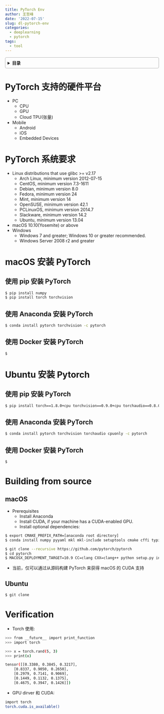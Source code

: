 ```yaml
---
title: PyTorch Env
author: 王哲峰
date: '2022-07-15'
slug: dl-pytorch-env
categories:
  - deeplearning
  - pytorch
tags:
  - tool
---
```


<style>
details {
    border: 1px solid #aaa;
    border-radius: 4px;
    padding: .5em .5em 0;
}
summary {
    font-weight: bold;
    margin: -.5em -.5em 0;
    padding: .5em;
}
details[open] {
    padding: .5em;
}
details[open] summary {
    border-bottom: 1px solid #aaa;
    margin-bottom: .5em;
}
</style>

<details><summary>目录</summary><p>

- [PyTorch 支持的硬件平台](#pytorch-支持的硬件平台)
- [PyTorch 系统要求](#pytorch-系统要求)
- [macOS 安装 PyTorch](#macos-安装-pytorch)
  - [使用 pip 安装 PyTorch](#使用-pip-安装-pytorch)
  - [使用 Anaconda 安装 PyTorch](#使用-anaconda-安装-pytorch)
  - [使用 Docker 安装 PyTorch](#使用-docker-安装-pytorch)
- [Ubuntu 安装 Pytorch](#ubuntu-安装-pytorch)
  - [使用 pip 安装 PyTorch](#使用-pip-安装-pytorch-1)
  - [使用 Anaconda 安装 PyTorch](#使用-anaconda-安装-pytorch-1)
  - [使用 Docker 安装 PyTorch](#使用-docker-安装-pytorch-1)
- [Building from source](#building-from-source)
  - [macOS](#macos)
  - [Ubuntu](#ubuntu)
- [Verification](#verification)
</p></details><p></p>


# PyTorch 支持的硬件平台

- PC
	- CPU
	- GPU
	- Cloud TPU(张量)
- Mobile
	- Android 
	- iOS
	- Embedded Devices

# PyTorch 系统要求

- Linux distributions that use glibc >= v2.17
    - Arch Linux, minimum version 2012-07-15
    - CentOS, minimum version 7.3-1611
    - Debian, minimum version 8.0
    - Fedora, minimum version 24
    - Mint, minimum version 14
    - OpenSUSE, minimum version 42.1
    - PCLinuxOS, minimum version 2014.7
    - Slackware, minimum version 14.2
    - Ubuntu, minimum version 13.04
- macOS 10.10(Yosemite) or above
- Windows
    - Windows 7 and greater; Windows 10 or greater recommended.
    - Windows Server 2008 r2 and greater

# macOS 安装 PyTorch

## 使用 pip 安装 PyTorch

```bash
$ pip install numpy
$ pip install torch torchvision
```

## 使用 Anaconda 安装 PyTorch

```bash
$ conda install pytorch torchvision -c pytorch
```

## 使用 Docker 安装 PyTorch

```bash
$ 
```

# Ubuntu 安装 Pytorch

## 使用 pip 安装 PyTorch

```bash
$ pip install torch==1.8.0+cpu torchvision==0.9.0+cpu torchaudio==0.8.0 -f https://download.pytorch.org/whl/torch_stable.html
```

## 使用 Anaconda 安装 PyTorch

```bash
$ conda install pytorch torchvision torchaudio cpuonly -c pytorch
```

## 使用 Docker 安装 PyTorch

```bash
$ 
```

# Building from source

## macOS

- Prerequisites
    - Install Anaconda
    - Install CUDA, if your machine has a CUDA-enabled GPU.
    - Install optional dependencies:

```bash
$ export CMAKE_PREFIX_PATH=[anaconda root directory]
$ conda install numpy pyyaml mkl mkl-include setuptools cmake cffi typing
```

```bash
$ git clone --recursive https://github.com/pytorch/pytorch
$ cd pytorch
$ MACOSX_DEPLOYMENT_TARGET=10.9 CC=clang CXX=clang++ python setup.py install
```

- 当前，仅可以通过从源码构建 PyTorch 来获得 macOS 的 CUDA 支持

## Ubuntu

```bash
$ git clone 
```

# Verification

- Torch 使用:

```bash
>>> from __future__ import print_function
>>> import torch

>>> x = torch.rand(5, 3)
>>> print(x)

tensor([[0.3380, 0.3845, 0.3217],
	[0.8337, 0.9050, 0.2650],
	[0.2979, 0.7141, 0.9069],
	[0.1449, 0.1132, 0.1375],
	[0.4675, 0.3947, 0.1426]])
```

- GPU dirver 和 CUDA:

```bash
import torch
torch.cuda.is_available()
```

